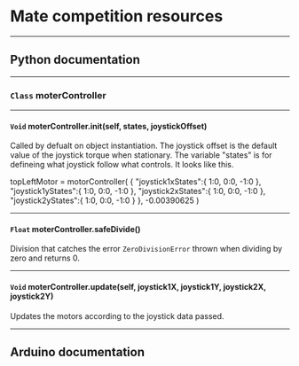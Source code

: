 # Mate competition resources

----

## Python documentation

----

### `Class` moterController

----

#### `Void` moterController.__init__(self, states, joystickOffset)
Called by defualt on object instantiation. The joystick offset is the default value of the joystick torque when stationary. The variable "states" is for defineing what joystick follow what controls. It looks like this.

topLeftMotor = motorController(
{
  "joystick1xStates":{
    1:0,
    0:0,
    -1:0
  },
  "joystick1yStates":{
    1:0,
  0:0,
  -1:0
  },
    "joystick2xStates":{
      1:0,
  0:0,
  -1:0
    },
    "joystick2yStates":{
  1:0,
  0:0,
  -1:0
    }
},
-0.00390625
)

----

#### `Float` moterController.safeDivide()
Division that catches the error `ZeroDivisionError` thrown when dividing by zero and returns 0.

----

#### `Void` moterController.update(self, joystick1X, joystick1Y, joystick2X, joystick2Y)
Updates the motors according to the joystick data passed.

----

## Arduino documentation
